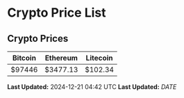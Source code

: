 # Crypto Price List

## Crypto Prices
| Bitcoin | Ethereum | Litecoin |
| ------- | -------- | -------- |
| $97446 | $3477.13 | $102.34 |
**Last Updated:** 2024-12-21 04:42 UTC
**Last Updated:** $DATE$

